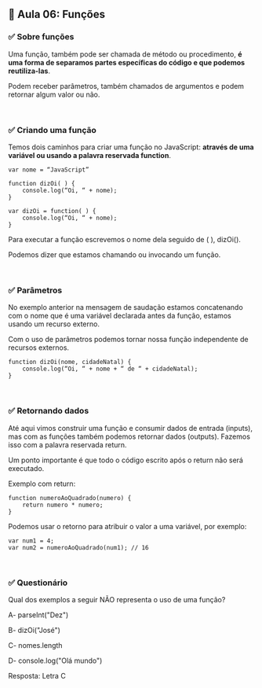 ## 📝 Aula 06: Funções
### ✅ Sobre funções
Uma função, também pode ser chamada de método ou procedimento, **é uma forma de separamos partes específicas do código e que podemos reutiliza-las**.

Podem receber parâmetros, também chamados de argumentos e podem retornar algum valor ou não.

<br>

### ✅ Criando uma função
Temos dois caminhos para criar uma função no JavaScript: **através de uma variável ou usando a palavra reservada function**.
```
var nome = “JavaScript”

function dizOi( ) {
    console.log(“Oi, “ + nome);
}

var dizOi = function( ) {
    console.log(“Oi, “ + nome);
}
```

Para executar a função escrevemos o nome dela seguido de ( ), dizOi().

Podemos dizer que estamos chamando ou invocando um função.

<br>

### ✅ Parâmetros
No exemplo anterior na mensagem de saudação estamos concatenando com o nome que é uma variável declarada antes da função, estamos usando um recurso externo.

Com o uso de parâmetros podemos tornar nossa função independente de recursos externos.
```
function dizOi(nome, cidadeNatal) {
    console.log(“Oi, “ + nome + “ de “ + cidadeNatal);
}
```

<br>

### ✅ Retornando dados
Até aqui vimos construir uma função e consumir dados de entrada (inputs), mas com as funções também podemos retornar dados (outputs). Fazemos isso com a palavra reservada return.

Um ponto importante é que todo o código escrito após o return não será executado.

Exemplo com return:
```
function numeroAoQuadrado(numero) {
    return numero * numero;
}
```

Podemos usar o retorno para atribuir o valor a uma variável, por exemplo:
```
var num1 = 4;
var num2 = numeroAoQuadrado(num1); // 16
```

<br>

### ✅ Questionário
Qual dos exemplos a seguir NÃO representa o uso de uma função?

A- parseInt("Dez")

B- dizOi("José")

C- nomes.length

D- console.log("Olá mundo") 

Resposta: Letra C